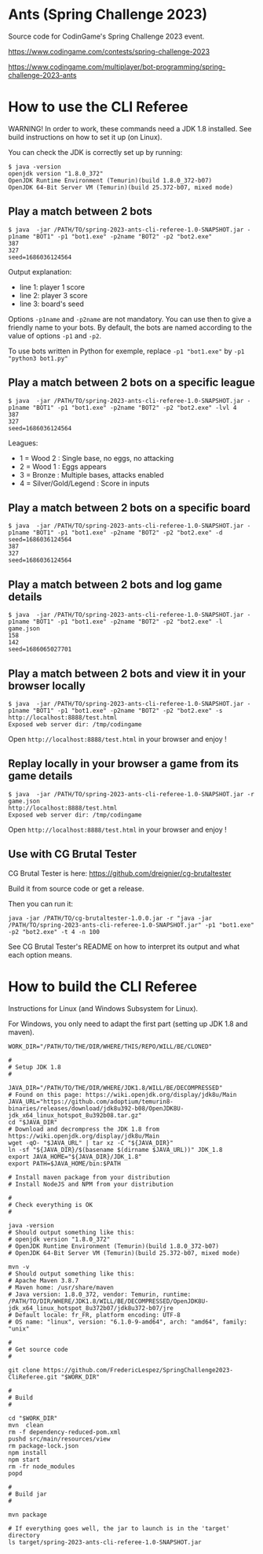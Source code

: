 # Ants (Spring Challenge 2023)

Source code for CodinGame's Spring Challenge 2023 event.

https://www.codingame.com/contests/spring-challenge-2023

https://www.codingame.com/multiplayer/bot-programming/spring-challenge-2023-ants


# How to use the CLI Referee

WARNING! In order to work, these commands need a JDK 1.8 installed. See build instructions on how to set it up (on Linux).

You can check the JDK is correctly set up by running:
```shell
$ java -version
openjdk version "1.8.0_372"
OpenJDK Runtime Environment (Temurin)(build 1.8.0_372-b07)
OpenJDK 64-Bit Server VM (Temurin)(build 25.372-b07, mixed mode)
```

## Play a match between 2 bots

```shell
$ java  -jar /PATH/TO/spring-2023-ants-cli-referee-1.0-SNAPSHOT.jar -p1name "BOT1" -p1 "bot1.exe" -p2name "BOT2" -p2 "bot2.exe"
387
327
seed=1686036124564
```
Output explanation:
* line 1: player 1 score
* line 2: player 3 score
* line 3: board's seed

Options `-p1name` and `-p2name` are not mandatory. You can use then to give a friendly name to your bots. By default, the bots are named according to the value of options `-p1` and `-p2`.

To use bots written in Python for exemple, replace `-p1 "bot1.exe"` by `-p1 "python3 bot1.py"`

## Play a match between 2 bots on a specific league

```shell
$ java  -jar /PATH/TO/spring-2023-ants-cli-referee-1.0-SNAPSHOT.jar -p1name "BOT1" -p1 "bot1.exe" -p2name "BOT2" -p2 "bot2.exe" -lvl 4
387
327
seed=1686036124564
```
Leagues:
* 1 = Wood 2 : Single base, no eggs, no attacking
* 2 = Wood 1 : Eggs appears
* 3 = Bronze : Multiple bases, attacks enabled
* 4 = Silver/Gold/Legend : Score in inputs

## Play a match between 2 bots on a specific board

```shell
$ java  -jar /PATH/TO/spring-2023-ants-cli-referee-1.0-SNAPSHOT.jar -p1name "BOT1" -p1 "bot1.exe" -p2name "BOT2" -p2 "bot2.exe" -d seed=1686036124564
387
327
seed=1686036124564
```

## Play a match between 2 bots and log game details

```shell
$ java  -jar /PATH/TO/spring-2023-ants-cli-referee-1.0-SNAPSHOT.jar -p1name "BOT1" -p1 "bot1.exe" -p2name "BOT2" -p2 "bot2.exe" -l game.json
158
142
seed=1686065027701
```

## Play a match between 2 bots and view it in your browser locally

```shell
$ java  -jar /PATH/TO/spring-2023-ants-cli-referee-1.0-SNAPSHOT.jar -p1name "BOT1" -p1 "bot1.exe" -p2name "BOT2" -p2 "bot2.exe" -s
http://localhost:8888/test.html
Exposed web server dir: /tmp/codingame
```
Open `http://localhost:8888/test.html` in your browser and enjoy !

## Replay locally in your browser a game from its game details

```shell
$ java  -jar /PATH/TO/spring-2023-ants-cli-referee-1.0-SNAPSHOT.jar -r game.json
http://localhost:8888/test.html
Exposed web server dir: /tmp/codingame
```
Open `http://localhost:8888/test.html` in your browser and enjoy !

## Use with CG Brutal Tester

CG Brutal Tester is here: https://github.com/dreignier/cg-brutaltester

Build it from source code or get a release.

Then you can run it:

```shell
java -jar /PATH/TO/cg-brutaltester-1.0.0.jar -r "java -jar /PATH/TO/spring-2023-ants-cli-referee-1.0-SNAPSHOT.jar" -p1 "bot1.exe" -p2 "bot2.exe" -t 4 -n 100
```

See CG Brutal Tester's README on how to interpret its output and what each option means.

# How to build the CLI Referee

Instructions for Linux (and Windows Subsystem for Linux).

For Windows, you only need to adapt the first part (setting up JDK 1.8 and maven).

```shell
WORK_DIR="/PATH/TO/THE/DIR/WHERE/THIS/REPO/WILL/BE/CLONED"

#
# Setup JDK 1.8
#

JAVA_DIR="/PATH/TO/THE/DIR/WHERE/JDK1.8/WILL/BE/DECOMPRESSED"
# Found on this page: https://wiki.openjdk.org/display/jdk8u/Main
JAVA_URL="https://github.com/adoptium/temurin8-binaries/releases/download/jdk8u392-b08/OpenJDK8U-jdk_x64_linux_hotspot_8u392b08.tar.gz"
cd "$JAVA_DIR"
# Download and decrompress the JDK 1.8 from https://wiki.openjdk.org/display/jdk8u/Main
wget -qO- "$JAVA_URL" | tar xz -C "${JAVA_DIR}"
ln -sf "${JAVA_DIR}/$(basename $(dirname $JAVA_URL))" JDK_1.8
export JAVA_HOME="${JAVA_DIR}/JDK_1.8"
export PATH=$JAVA_HOME/bin:$PATH

# Install maven package from your distribution
# Install NodeJS and NPM from your distribution

#
# Check everything is OK
#

java -version
# Should output something like this:
# openjdk version "1.8.0_372"
# OpenJDK Runtime Environment (Temurin)(build 1.8.0_372-b07)
# OpenJDK 64-Bit Server VM (Temurin)(build 25.372-b07, mixed mode)

mvn -v
# Should output something like this:
# Apache Maven 3.8.7
# Maven home: /usr/share/maven
# Java version: 1.8.0_372, vendor: Temurin, runtime: /PATH/TO/DIR/WHERE/JDK1.8/WILL/BE/DECOMPRESSED/OpenJDK8U-jdk_x64_linux_hotspot_8u372b07/jdk8u372-b07/jre
# Default locale: fr_FR, platform encoding: UTF-8
# OS name: "linux", version: "6.1.0-9-amd64", arch: "amd64", family: "unix"

#
# Get source code
#

git clone https://github.com/FredericLespez/SpringChallenge2023-CliReferee.git "$WORK_DIR"

#
# Build
#

cd "$WORK_DIR"
mvn  clean
rm -f dependency-reduced-pom.xml
pushd src/main/resources/view
rm package-lock.json
npm install
npm start
rm -fr node_modules
popd

#
# Build jar
#

mvn package

# If everything goes well, the jar to launch is in the 'target' directory
ls target/spring-2023-ants-cli-referee-1.0-SNAPSHOT.jar
```
